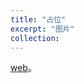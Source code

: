 ```yaml
---
title: "占位"
excerpt: "图片"
collection: 
---
```


[web](https://sxm13.github.io/zhaoguobin.github.io/ "sxm")。 
